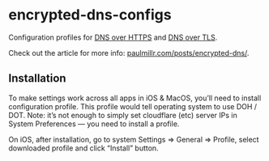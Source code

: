 # encrypted-dns-configs
Configuration profiles for [DNS over HTTPS](https://en.wikipedia.org/wiki/DNS_over_HTTPS) and [DNS over TLS](https://en.wikipedia.org/wiki/DNS_over_TLS).

Check out the article for more info: [paulmillr.com/posts/encrypted-dns/](https://paulmillr.com/posts/encrypted-dns/).

## Installation

To make settings work across all apps in iOS & MacOS, you’ll need to install configuration profile. This profile would tell operating system to use DOH / DOT. Note: it’s not enough to simply set cloudflare (etc) server IPs in System Preferences — you need to install a profile.

On iOS, after installation, go to system Settings => General => Profile, select downloaded profile and click “Install” button.
